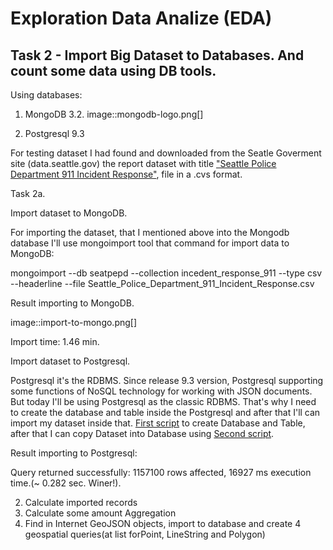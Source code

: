 Exploration Data Analize (EDA)
================================================================================

Task 2 - Import Big Dataset to Databases. And count some data using DB tools.
--------------------------------------------------------------------------------
Using databases:

1. MongoDB 3.2. image::mongodb-logo.png[]

2. Postgresql 9.3

For testing dataset I had found and downloaded from the Seatle Goverment site (data.seattle.gov)
 the report dataset with title ["Seattle Police Department 911 Incident Response"](https://data.seattle.gov/Public-Safety/Seattle-Police-Department-911-Incident-Response/3k2p-39jp), file in a .cvs format.

Task 2a.

  Import dataset to MongoDB.

  For importing the dataset, that I mentioned above into the Mongodb database I'll use
  mongoimport tool that command for import data to MongoDB:

  mongoimport --db seatpepd --collection incedent_response_911 --type csv --headerline --file Seattle_Police_Department_911_Incident_Response.csv

  Result importing to MongoDB.


image::import-to-mongo.png[]

  Import time: 1.46 min.

 Import dataset to Postgresql.

Postgresql it's the RDBMS. Since release 9.3 version, Postgresql supporting some functions of NoSQL technology for working with JSON documents. But today I'll be using Postgresql as the classic RDBMS. That's why I need to create the database and table inside the Postgresql and after that I'll can import my dataset inside that.  [First script](scripts/create_table_incedent_esponce_911.sql)  to create Database and Table, after that I can copy Dataset into Database using  [Second script](scripts/copy_incedent_esponce_911.sql).

  Result importing to Postgresql:

  Query returned successfully: 1157100 rows affected, 16927 ms execution time.(~ 0.282 sec. Winer!).


  2. Calculate imported records
  3. Calculate some amount Aggregation
  4. Find in Internet GeoJSON objects, import to database and create 4 geospatial queries(at list forPoint, LineString and Polygon)

